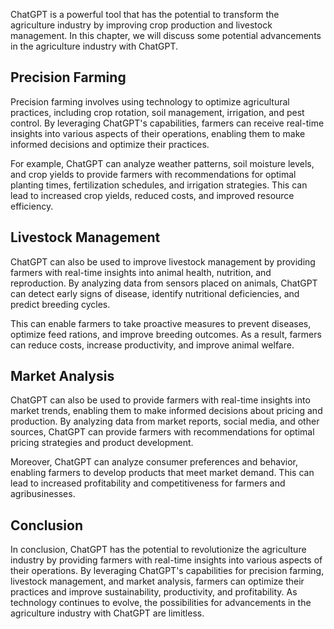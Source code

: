 
ChatGPT is a powerful tool that has the potential to transform the agriculture industry by improving crop production and livestock management. In this chapter, we will discuss some potential advancements in the agriculture industry with ChatGPT.

Precision Farming
-----------------

Precision farming involves using technology to optimize agricultural practices, including crop rotation, soil management, irrigation, and pest control. By leveraging ChatGPT's capabilities, farmers can receive real-time insights into various aspects of their operations, enabling them to make informed decisions and optimize their practices.

For example, ChatGPT can analyze weather patterns, soil moisture levels, and crop yields to provide farmers with recommendations for optimal planting times, fertilization schedules, and irrigation strategies. This can lead to increased crop yields, reduced costs, and improved resource efficiency.

Livestock Management
--------------------

ChatGPT can also be used to improve livestock management by providing farmers with real-time insights into animal health, nutrition, and reproduction. By analyzing data from sensors placed on animals, ChatGPT can detect early signs of disease, identify nutritional deficiencies, and predict breeding cycles.

This can enable farmers to take proactive measures to prevent diseases, optimize feed rations, and improve breeding outcomes. As a result, farmers can reduce costs, increase productivity, and improve animal welfare.

Market Analysis
---------------

ChatGPT can also be used to provide farmers with real-time insights into market trends, enabling them to make informed decisions about pricing and production. By analyzing data from market reports, social media, and other sources, ChatGPT can provide farmers with recommendations for optimal pricing strategies and product development.

Moreover, ChatGPT can analyze consumer preferences and behavior, enabling farmers to develop products that meet market demand. This can lead to increased profitability and competitiveness for farmers and agribusinesses.

Conclusion
----------

In conclusion, ChatGPT has the potential to revolutionize the agriculture industry by providing farmers with real-time insights into various aspects of their operations. By leveraging ChatGPT's capabilities for precision farming, livestock management, and market analysis, farmers can optimize their practices and improve sustainability, productivity, and profitability. As technology continues to evolve, the possibilities for advancements in the agriculture industry with ChatGPT are limitless.
